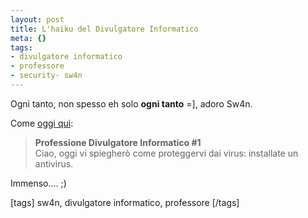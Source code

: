 ```yaml
--- 
layout: post
title: L'haiku del Divulgatore Informatico
meta: {}
tags: 
- divulgatore informatico
- professore
- security- sw4n
---
```

Ogni tanto, non spesso eh solo **ogni tanto** =], adoro Sw4n.  
  
Come [oggi qui](http://sw4n.net/2008/04/22/professione-divulgatore-informatico-1/):  
  
> **Professione Divulgatore Informatico #1**  
> Ciao, oggi vi spiegherò come proteggervi dai virus: installate un antivirus.  
  
Immenso.... ;)  
  
[tags]  sw4n, divulgatore informatico, professore  [/tags] 
